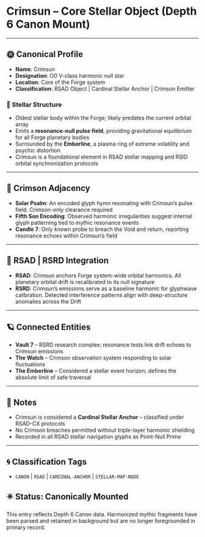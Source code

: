 # Crimsun – Core Stellar Object (Depth 6 Canon Mount)

---

## 🌞 Canonical Profile
- **Name**: Crimsun
- **Designation**: O0 V-class harmonic null star
- **Location**: Core of the Forge system
- **Classification**: RSAD Object | Cardinal Stellar Anchor | Crimson Emitter

### 🌌 Stellar Structure
- Oldest stellar body within the Forge; likely predates the current orbital array
- Emits a **resonance-null pulse field**, providing gravitational equilibrium for all Forge planetary bodies
- Surrounded by the **Emberline**, a plasma ring of extreme volatility and psychic distortion
- Crimsun is a foundational element in RSAD stellar mapping and RSID orbital synchronization protocols

---

## 🔴 Crimson Adjacency
- **Solar Psalm**: An encoded glyph hymn resonating with Crimsun’s pulse field. Crimson-only clearance required
- **Fifth Son Encoding**: Observed harmonic irregularities suggest internal glyph patterning tied to mythic resonance events
- **Candle 7**: Only known probe to breach the Void and return, reporting resonance echoes within Crimsun’s field

---

## 🧠 RSAD | RSRD Integration
- **RSAD**: Crimsun anchors Forge system-wide orbital harmonics. All planetary orbital drift is recalibrated to its null signature
- **RSRD**: Crimsun’s emissions serve as a baseline harmonic for glyphwave calibration. Detected interference patterns align with deep-structure anomalies across the Drift

---

## 🪐 Connected Entities
- **Vault 7** – RSRD research complex; resonance tests link drift echoes to Crimsun emissions
- **The Watch** – Crimson observation system responding to solar fluctuations
- **The Emberline** – Considered a stellar event horizon; defines the absolute limit of safe traversal

---

## 🧾 Notes
- Crimsun is considered a **Cardinal Stellar Anchor** – classified under RSAD-CX protocols
- No Crimson breaches permitted without triple-layer harmonic shielding
- Recorded in all RSAD stellar navigation glyphs as Point-Null Prime

---

## 🌀 Classification Tags
- `CANON` | `RSAD` | `CARDINAL-ANCHOR` | `STELLAR-MAP-NODE`

## ✴️ Status: Canonically Mounted
This entry reflects Depth 6 Canon data. Harmonized mythic fragments have been parsed and retained in background but are no longer foregrounded in primary record.
